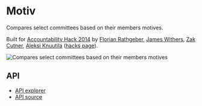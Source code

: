 # Motiv

Compares select committees based on their members motives.

Built for [Accountability Hack 2014] by [Florian Rathgeber], [James Withers],
[Zak Cutner], [Aleksi Knuutila] ([hacks page]).

![Compares select committees based on their members motives](http://s3.amazonaws.com/rs-hacks/images/572/project/motiv.jpg)

## API

* [API explorer]
* [API source]

[Accountability Hack 2014]: http://accountabilityhack.org
[Florian Rathgeber]: https://twitter.com/frathgeber
[James Withers]: https://github.com/jamesw966
[Zak Cutner]: https://twitter.com/zcutner
[Aleksi Knuutila]: https://twitter.com/knuutila
[hacks page]: http://hacks.rewiredstate.org/events/acchack14/motiv
[API explorer]: https://motiv.herokuapp.com/explorer/
[API source]: http://github.com/kynan/motiv
